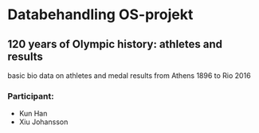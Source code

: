 # Databehandling OS-projekt
## 120 years of Olympic history: athletes and results
basic bio data on athletes and medal results from Athens 1896 to Rio 2016



### Participant: 
- Kun Han
- Xiu Johansson
